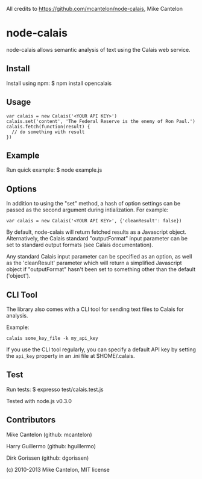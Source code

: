 All credits to https://github.com/mcantelon/node-calais, Mike Cantelon


# node-calais #

node-calais allows semantic analysis of text using the Calais web service.

## Install ##

Install using npm:
    $ npm install opencalais

## Usage ##

    var calais = new Calais('<YOUR API KEY>')
    calais.set('content', 'The Federal Reserve is the enemy of Ron Paul.')
    calais.fetch(function(result) {
      // do something with result
    })

## Example ##

Run quick example:
    $ node example.js

## Options ##

In addition to using the "set" method, a hash of option settings can be passed
as the second argument during intialization. For example:

    var calais = new Calais('<YOUR API KEY>', {'cleanResult': false})

By default, node-calais will return fetched results as a Javascript object.
Alternatively, the Calais standard "outputFormat" input parameter can be set to
standard output formats (see Calais documentation).

Any standard Calais input parameter can be specified as an option, as well as
the 'cleanResult' parameter which will return a simplified Javascript object if
"outputFormat" hasn't been set to something other than the default ('object').

## CLI Tool ##

The library also comes with a CLI tool for sending text files to Calais for
analysis.

Example:

    calais some_key_file -k my_api_key

If you use the CLI tool regularly, you can specify a default API key by setting
the `api_key` property in an .ini file at $HOME/.calais.

## Test ##

Run tests:
    $ expresso test/calais.test.js

Tested with node.js v0.3.0

## Contributors ##

Mike Cantelon (github: mcantelon)

Harry Guillermo (github: hguillermo)

Dirk Gorissen (github: dgorissen)

(c) 2010-2013 Mike Cantelon, MIT license

